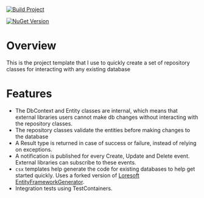 [![Build Project](https://github.com/tremorscript/Platy.AdventureWorks.Repository/actions/workflows/ci.yml/badge.svg)](https://github.com/tremorscript/Platy.AdventureWorks.Repository/actions/workflows/ci.yml)

[![NuGet Version](https://img.shields.io/nuget/v/Platy.AdventureWorks.Repository?label=Platy.AdventureWorks.Repository)](https://www.nuget.org/packages/Platy.AdventureWorks.Repository/)

# Overview
This is the project template that I use to quickly create a set of repository classes for interacting with any existing database

# Features
- The DbContext and Entity classes are internal, which means that external libraries users cannot make db changes without interacting with the repository classes.
- The repository classes validate the entities before making changes to the database
- A Result type is returned in case of success or failure, instead of relying on exceptions.
- A notification is published for every Create, Update and Delete event. External libraries can subscribe to these events.
- `csx` templates help generate the code for existing databases to help get started quickly. Uses a forked version of [Loresoft EntityFrameworkGenerator](https://github.com/loresoft/EntityFrameworkCore.Generator).
- Integration tests using TestContainers.

